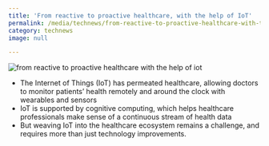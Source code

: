 ```yaml
---
title: 'From reactive to proactive healthcare, with the help of IoT'
permalink: /media/technews/from-reactive-to-proactive-healthcare-with-the-help-of-iot
category: technews
image: null

---
```



![from reactive to proactive healthcare with the help of iot](/images/technews/from-reactive-to-proactive-healthcare-with-the-help-of-iot-part-1.jpg)

- The Internet of Things (IoT) has permeated healthcare, allowing doctors to monitor patients’ health remotely and around the clock with wearables and sensors
- IoT is supported by cognitive computing, which helps healthcare professionals make sense of a continuous stream of health data
- But weaving IoT into the healthcare ecosystem remains a challenge, and requires more than just technology improvements.

